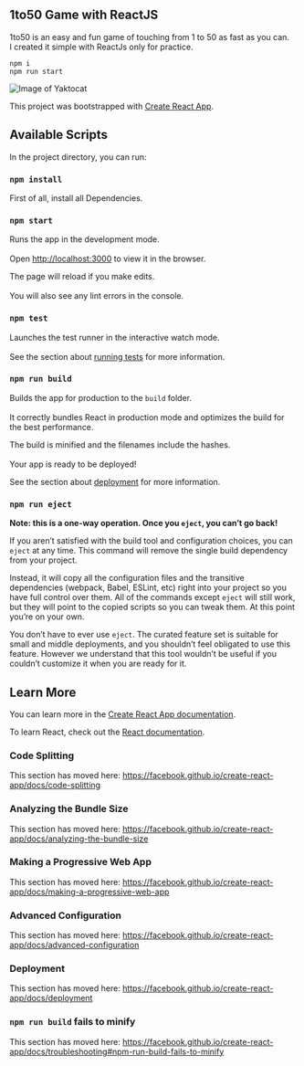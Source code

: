 ## 1to50 Game with ReactJS
1to50 is an easy and fun game of touching from 1 to 50 as fast as you can.  
I created it simple with ReactJs only for practice.

    npm i
    npm run start

![Image of Yaktocat](https://user-images.githubusercontent.com/20492081/78077251-4745ee80-73bd-11ea-9994-c7b7b611c5ac.png)

This project was bootstrapped with [Create React App](https://github.com/facebook/create-react-app).  
  
## Available Scripts  
  
In the project directory, you can run:  
  
### `npm install`  
  
First of all, install all Dependencies.
    
### `npm start`  
  
Runs the app in the development mode.<br />  
Open [http://localhost:3000](http://localhost:3000) to view it in the browser.  
  
The page will reload if you make edits.<br />  
You will also see any lint errors in the console.  
  
### `npm test`  
  
Launches the test runner in the interactive watch mode.<br />  
See the section about [running tests](https://facebook.github.io/create-react-app/docs/running-tests) for more information.  
  
### `npm run build`  
  
Builds the app for production to the `build` folder.<br />  
It correctly bundles React in production mode and optimizes the build for the best performance.  
  
The build is minified and the filenames include the hashes.<br />  
Your app is ready to be deployed!  
  
See the section about [deployment](https://facebook.github.io/create-react-app/docs/deployment) for more information.  
  
### `npm run eject`  
  
**Note: this is a one-way operation. Once you `eject`, you can’t go back!**  
  
If you aren’t satisfied with the build tool and configuration choices, you can `eject` at any time. This command will remove the single build dependency from your project.  
  
Instead, it will copy all the configuration files and the transitive dependencies (webpack, Babel, ESLint, etc) right into your project so you have full control over them. All of the commands except `eject` will still work, but they will point to the copied scripts so you can tweak them. At this point you’re on your own.  
  
You don’t have to ever use `eject`. The curated feature set is suitable for small and middle deployments, and you shouldn’t feel obligated to use this feature. However we understand that this tool wouldn’t be useful if you couldn’t customize it when you are ready for it.  
  
## Learn More  
  
You can learn more in the [Create React App documentation](https://facebook.github.io/create-react-app/docs/getting-started).  
  
To learn React, check out the [React documentation](https://reactjs.org/).  
  
### Code Splitting  
  
This section has moved here: https://facebook.github.io/create-react-app/docs/code-splitting  
  
### Analyzing the Bundle Size  
  
This section has moved here: https://facebook.github.io/create-react-app/docs/analyzing-the-bundle-size  
  
### Making a Progressive Web App  
  
This section has moved here: https://facebook.github.io/create-react-app/docs/making-a-progressive-web-app  
  
### Advanced Configuration  
  
This section has moved here: https://facebook.github.io/create-react-app/docs/advanced-configuration  
  
### Deployment  
  
This section has moved here: https://facebook.github.io/create-react-app/docs/deployment  
  
### `npm run build` fails to minify  
  
This section has moved here: https://facebook.github.io/create-react-app/docs/troubleshooting#npm-run-build-fails-to-minify

